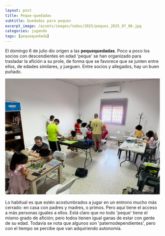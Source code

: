 ```yaml
---
layout: post
title: Peque-quedadas
subtitle: Quedadas para peques
excerpt_image: /assets/images/todas/2025/peques_2025_07_06.jpg
categories: jugando
tags: [pequequedada]
---
```

El domingo 6 de julio dio origen a las <b>pequequedadas</b>. Poco a poco los socios con descendientes en edad 'peque' se han organizado para trasladar la afición a su prole, de forma que se favorece que se junten entre ellos, de edades similares, y jueguen. Entre socios y allegados, hay un buen puñado.

![peques](/assets/images/todas/2025/peques_2025_07_06.jpg)

Lo habitual es que estén acostumbrados a jugar en un entrono mucho más cerrado: en casa con padres y madres, o primos. Pero aquí tiene el acceso a más personas iguales a ellos. Está claro que no todo 'peque' tiene el mismo grado de afición; pero todos tienen igual ganas de estar con gente de su edad. Todavía se nota que algunos son 'paternodependientes', pero con el tiempo se percibe que van adquiriendo autonomía.